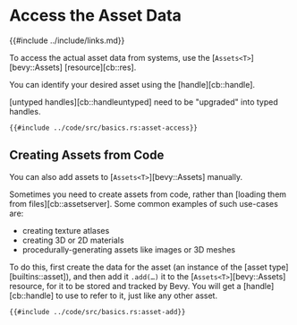 # Access the Asset Data

{{#include ../include/links.md}}

To access the actual asset data from systems, use the
[`Assets<T>`][bevy::Assets] [resource][cb::res].

You can identify your desired asset using the [handle][cb::handle].

[untyped handles][cb::handleuntyped] need to be "upgraded" into typed handles.

```rust,no_run,noplayground
{{#include ../code/src/basics.rs:asset-access}}
```

## Creating Assets from Code

You can also add assets to [`Assets<T>`][bevy::Assets] manually.

Sometimes you need to create assets from code, rather than [loading them
from files][cb::assetserver]. Some common examples of such use-cases are:
  - creating texture atlases
  - creating 3D or 2D materials
  - procedurally-generating assets like images or 3D meshes

To do this, first create the data for the asset (an instance of the
[asset type][builtins::asset]), and then add it `.add(…)` it to the
[`Assets<T>`][bevy::Assets] resource, for it to be stored and tracked by
Bevy. You will get a [handle][cb::handle] to use to refer to it, just like
any other asset.

```rust,no_run,noplayground
{{#include ../code/src/basics.rs:asset-add}}
```
